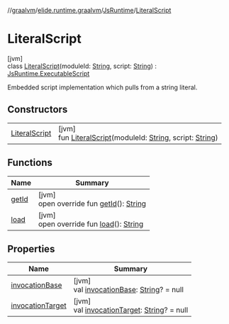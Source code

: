 //[graalvm](../../../../index.md)/[elide.runtime.graalvm](../../index.md)/[JsRuntime](../index.md)/[LiteralScript](index.md)

# LiteralScript

[jvm]\
class [LiteralScript](index.md)(moduleId: [String](https://kotlinlang.org/api/latest/jvm/stdlib/kotlin/-string/index.html), script: [String](https://kotlinlang.org/api/latest/jvm/stdlib/kotlin/-string/index.html)) : [JsRuntime.ExecutableScript](../-executable-script/index.md)

Embedded script implementation which pulls from a string literal.

## Constructors

| | |
|---|---|
| [LiteralScript](-literal-script.md) | [jvm]<br>fun [LiteralScript](-literal-script.md)(moduleId: [String](https://kotlinlang.org/api/latest/jvm/stdlib/kotlin/-string/index.html), script: [String](https://kotlinlang.org/api/latest/jvm/stdlib/kotlin/-string/index.html)) |

## Functions

| Name | Summary |
|---|---|
| [getId](get-id.md) | [jvm]<br>open override fun [getId](get-id.md)(): [String](https://kotlinlang.org/api/latest/jvm/stdlib/kotlin/-string/index.html) |
| [load](load.md) | [jvm]<br>open override fun [load](load.md)(): [String](https://kotlinlang.org/api/latest/jvm/stdlib/kotlin/-string/index.html) |

## Properties

| Name | Summary |
|---|---|
| [invocationBase](../-executable-script/invocation-base.md) | [jvm]<br>val [invocationBase](../-executable-script/invocation-base.md): [String](https://kotlinlang.org/api/latest/jvm/stdlib/kotlin/-string/index.html)? = null |
| [invocationTarget](../-executable-script/invocation-target.md) | [jvm]<br>val [invocationTarget](../-executable-script/invocation-target.md): [String](https://kotlinlang.org/api/latest/jvm/stdlib/kotlin/-string/index.html)? = null |
